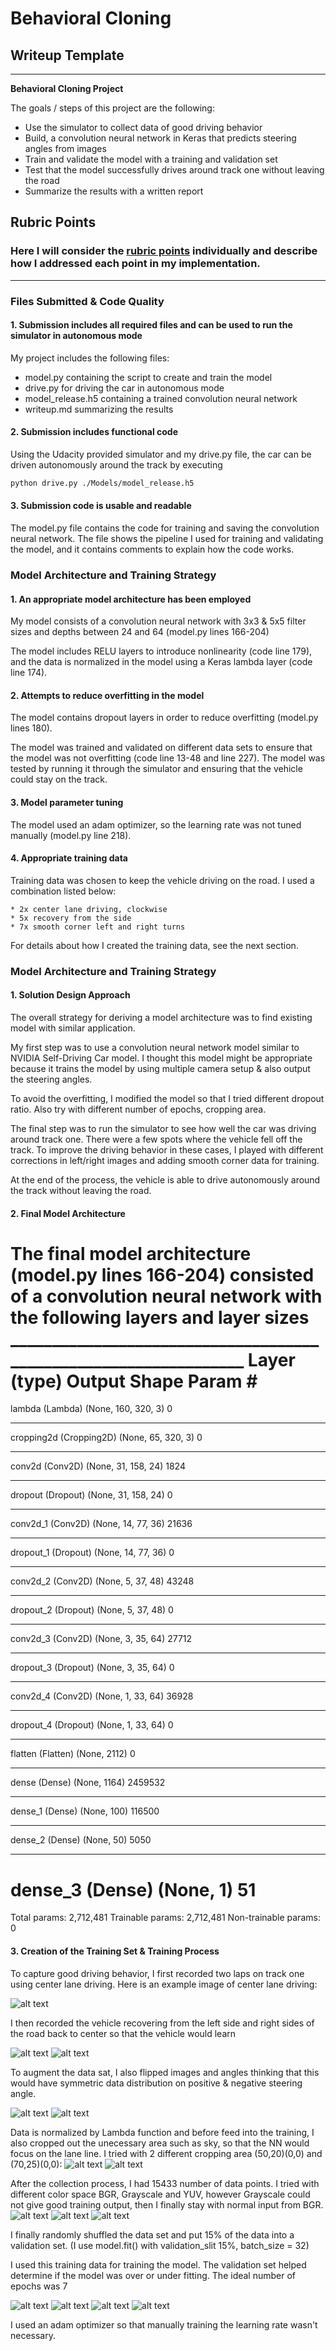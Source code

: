 # **Behavioral Cloning** 

## Writeup Template

---

**Behavioral Cloning Project**

The goals / steps of this project are the following:
* Use the simulator to collect data of good driving behavior
* Build, a convolution neural network in Keras that predicts steering angles from images
* Train and validate the model with a training and validation set
* Test that the model successfully drives around track one without leaving the road
* Summarize the results with a written report


[//]: # (Image References)

[image1a]: ./output_images/trained_image_-0.1971831_bgr.png "Data Visualization"
[image1b]: ./output_images/trained_image_-0.1971831_gray.png "Data Grayscaling"
[image1c]: ./output_images/trained_image_-0.1971831_yuv.png "Data YUV"

[image2a]: ./output_images/angle_distribution_no_augmentation2021_07_20_18_26_50.png "Data distribution before augmentation"
[image2b]: ./output_images/angle_distribution2021_07_20_18_22_39.png "Data distribution after augmentation"

[image3a]: ./output_images/recovery_left_img_bgr.png "Recovery Image From The Left"
[image3b]: ./output_images/recovery_right_img_bgr.png "Recovery Image From The Right"

[image4a]: ./output_images/nocrop_image_bgr.png "Normal Image"
[image4b]: ./output_images/cropped_img_50_20_bgr.png "Cropped Image (50,20)(0,0)"
[image4c]: ./output_images/cropped_img_70_25_bgr.png "Cropped Image (70,25)(0,0)"

[image5a]: ./output_images/training_loss_epochs_5.png "Training loss - 5 epoches"
[image5b]: ./output_images/training_loss_epochs_7.png "Training loss - 7 epoches"
[image5c]: ./output_images/training_loss_epochs_20.png "Training loss - 20 epoches"
[image5d]: ./output_images/training_loss_final_model.png "Training loss - final model - 7 epoches"

## Rubric Points
### Here I will consider the [rubric points](https://review.udacity.com/#!/rubrics/432/view) individually and describe how I addressed each point in my implementation.  

---
### Files Submitted & Code Quality

#### 1. Submission includes all required files and can be used to run the simulator in autonomous mode

My project includes the following files:
* model.py containing the script to create and train the model
* drive.py for driving the car in autonomous mode
* model_release.h5 containing a trained convolution neural network 
* writeup.md summarizing the results

#### 2. Submission includes functional code
Using the Udacity provided simulator and my drive.py file, the car can be driven autonomously around the track by executing 
```sh
python drive.py ./Models/model_release.h5
```

#### 3. Submission code is usable and readable

The model.py file contains the code for training and saving the convolution neural network. The file shows the pipeline I used for training and validating the model, and it contains comments to explain how the code works.

### Model Architecture and Training Strategy

#### 1. An appropriate model architecture has been employed

My model consists of a convolution neural network with 3x3 & 5x5 filter sizes and depths between 24 and 64 (model.py lines 166-204) 

The model includes RELU layers to introduce nonlinearity (code line 179), and the data is normalized in the model using a Keras lambda layer (code line 174). 

#### 2. Attempts to reduce overfitting in the model

The model contains dropout layers in order to reduce overfitting (model.py lines 180). 

The model was trained and validated on different data sets to ensure that the model was not overfitting (code line 13-48 and line 227). The model was tested by running it through the simulator and ensuring that the vehicle could stay on the track.

#### 3. Model parameter tuning

The model used an adam optimizer, so the learning rate was not tuned manually (model.py line 218).

#### 4. Appropriate training data

Training data was chosen to keep the vehicle driving on the road. I used a combination listed below:

    * 2x center lane driving, clockwise
    * 5x recovery from the side 
    * 7x smooth corner left and right turns

For details about how I created the training data, see the next section. 

### Model Architecture and Training Strategy

#### 1. Solution Design Approach

The overall strategy for deriving a model architecture was to find existing model with similar application.

My first step was to use a convolution neural network model similar to NVIDIA Self-Driving Car model. I thought this model might be appropriate because it trains the model by using multiple camera setup & also output the steering angles.

To avoid the overfitting, I modified the model so that I tried different dropout ratio. Also try with different number of epochs, cropping area. 

The final step was to run the simulator to see how well the car was driving around track one. There were a few spots where the vehicle fell off the track. To improve the driving behavior in these cases, I played with different corrections in left/right images and adding smooth corner data for training.

At the end of the process, the vehicle is able to drive autonomously around the track without leaving the road.

#### 2. Final Model Architecture

The final model architecture (model.py lines 166-204) consisted of a convolution neural network with the following layers and layer sizes _________________________________________________________________
Layer (type)                 Output Shape              Param #   
=================================================================
lambda (Lambda)              (None, 160, 320, 3)       0         
_________________________________________________________________
cropping2d (Cropping2D)      (None, 65, 320, 3)        0         
_________________________________________________________________
conv2d (Conv2D)              (None, 31, 158, 24)       1824      
_________________________________________________________________
dropout (Dropout)            (None, 31, 158, 24)       0         
_________________________________________________________________
conv2d_1 (Conv2D)            (None, 14, 77, 36)        21636     
_________________________________________________________________
dropout_1 (Dropout)          (None, 14, 77, 36)        0         
_________________________________________________________________
conv2d_2 (Conv2D)            (None, 5, 37, 48)         43248     
_________________________________________________________________
dropout_2 (Dropout)          (None, 5, 37, 48)         0         
_________________________________________________________________
conv2d_3 (Conv2D)            (None, 3, 35, 64)         27712     
_________________________________________________________________
dropout_3 (Dropout)          (None, 3, 35, 64)         0         
_________________________________________________________________
conv2d_4 (Conv2D)            (None, 1, 33, 64)         36928     
_________________________________________________________________
dropout_4 (Dropout)          (None, 1, 33, 64)         0         
_________________________________________________________________
flatten (Flatten)            (None, 2112)              0         
_________________________________________________________________
dense (Dense)                (None, 1164)              2459532   
_________________________________________________________________
dense_1 (Dense)              (None, 100)               116500    
_________________________________________________________________
dense_2 (Dense)              (None, 50)                5050      
_________________________________________________________________
dense_3 (Dense)              (None, 1)                 51        
=================================================================
Total params: 2,712,481
Trainable params: 2,712,481
Non-trainable params: 0

#### 3. Creation of the Training Set & Training Process

To capture good driving behavior, I first recorded two laps on track one using center lane driving. Here is an example image of center lane driving:

![alt text][image4a]

I then recorded the vehicle recovering from the left side and right sides of the road back to center so that the vehicle would learn

![alt text][image3a]
![alt text][image3b]

To augment the data sat, I also flipped images and angles thinking that this would have symmetric data distribution on positive & negative steering angle.

![alt text][image2a]
![alt text][image2b]

Data is normalized by Lambda function and before feed into the training, I also cropped out the unecessary area such as sky, so that the NN would focus on the lane line. I tried with 2 different cropping area (50,20)(0,0) and (70,25)(0,0):
![alt text][image4b]
![alt text][image4c]

After the collection process, I had 15433 number of data points. I tried with different color space BGR, Grayscale and YUV, however Grayscale could not give good training output, then I finally stay with normal input from BGR. 
![alt text][image1a]
![alt text][image1b]
![alt text][image1c]

I finally randomly shuffled the data set and put 15% of the data into a validation set. (I use model.fit() with validation_slit 15%, batch_size = 32)

I used this training data for training the model. The validation set helped determine if the model was over or under fitting. The ideal number of epochs was 7

![alt text][image5a]
![alt text][image5b]
![alt text][image5c]
![alt text][image5d]

I used an adam optimizer so that manually training the learning rate wasn't necessary.